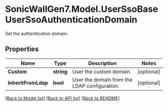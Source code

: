 # SonicWallGen7.Model.UserSsoBaseUserSsoAuthenticationDomain
Set the authentication domain.

## Properties

Name | Type | Description | Notes
------------ | ------------- | ------------- | -------------
**Custom** | **string** | User the custom domain. | [optional] 
**InheritFromLdap** | **bool** | User the domain from the LDAP configuration. | [optional] 

[[Back to Model list]](../README.md#documentation-for-models) [[Back to API list]](../README.md#documentation-for-api-endpoints) [[Back to README]](../README.md)

